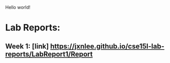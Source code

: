 Hello world!

# Lab Reports:
## Week 1: [link] https://jxnlee.github.io/cse15l-lab-reports/LabReport1/Report
